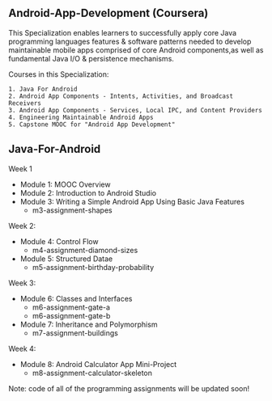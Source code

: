 Android-App-Development (Coursera)
------------------------------------------------------------------------------

This Specialization enables learners to successfully apply core Java programming languages features & software patterns needed to develop maintainable mobile apps
comprised of core Android components,as well as fundamental Java I/O & persistence mechanisms.

Courses in this Specialization:

	1. Java For Android
	2. Android App Components - Intents, Activities, and Broadcast Receivers
	3. Android App Components - Services, Local IPC, and Content Providers
	4. Engineering Maintainable Android Apps
	5. Capstone MOOC for "Android App Development"
	
	
Java-For-Android
-------------------------------------------------------------------

Week 1

- Module 1: MOOC Overview
- Module 2: Introduction to Android Studio
- Module 3: Writing a Simple Android App Using Basic Java Features
	- m3-assignment-shapes
		
Week 2:

- Module 4: Control Flow
	- m4-assignment-diamond-sizes	
- Module 5: Structured Datae
	- m5-assignment-birthday-probability
	
Week 3:
	
- Module 6: Classes and Interfaces
	- m6-assignment-gate-a
	- m6-assignment-gate-b
- ModuIe 7: Inheritance and Polymorphism
	- m7-assignment-buildings
	
Week 4:

- Module 8: Android Calculator App Mini-Project 
	- m8-assignment-calculator-skeleton
	
	
	
Note: code of all of the programming assignments will be updated soon!


